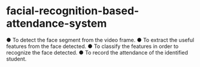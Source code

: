 # facial-recognition-based-attendance-system
● To detect the face segment from the video frame. ● To extract the useful features from the face detected. ● To classify the features in order to recognize the face detected. ● To record the attendance of the identified student.
